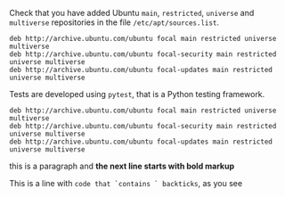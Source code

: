 Check that you have added Ubuntu `main`, `restricted`, `universe` and `multiverse` repositories in the file `/etc/apt/sources.list`.

```
deb http://archive.ubuntu.com/ubuntu focal main restricted universe multiverse
deb http://archive.ubuntu.com/ubuntu focal-security main restricted universe multiverse
deb http://archive.ubuntu.com/ubuntu focal-updates main restricted universe multiverse
```

Tests are developed using `pytest`, that is a Python testing framework.

    deb http://archive.ubuntu.com/ubuntu focal main restricted universe multiverse
    deb http://archive.ubuntu.com/ubuntu focal-security main restricted universe multiverse
    deb http://archive.ubuntu.com/ubuntu focal-updates main restricted universe multiverse



this is a paragraph and
**the next line starts with bold markup**

This is a line with ``code that `contains ` backticks``, as you see
